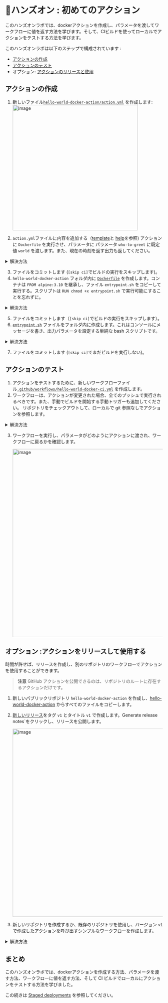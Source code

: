 # 🔨ハンズオン : 初めてのアクション

このハンズオンラボでは、dockerアクションを作成し、パラメータを渡してワークフローに値を返す方法を学びます。そして、CIビルドを使ってローカルでアクションをテストする方法を学びます。

このハンズオンラボは以下のステップで構成されています :
 - [アクションの作成](#アクションの作成)
 - [アクションのテスト](#testing-the-action)
 - オプション: [アクションのリリースと使用](#オプション-アクションをリリースして使用する)

## アクションの作成

1. 新しいファイル[`hello-world-docker-action/action.yml`](/../../new/main?filename=hello-world-docker-action%2Faction.yml) を作成します:  
    <img width="400" alt="image" src="https://user-images.githubusercontent.com/5276337/174234628-14f58066-3188-42a6-9204-99c577558c08.png">

2. `action.yml`ファイルに内容を追加する（[template](https://github.com/actions/hello-world-docker-action)と
  [help](https://github.com/actions/hello-world-docker-action)を参照) アクションに `Dockerfile` を実行させ、パラメータに
  パラメータ `who-to-greet` に既定値 `world` を渡します。また、現在の時刻を返す出力も返してください。

<details>
  <summary>解決方法</summary>

```YAML
name: 'Hello World Docker Action'
description: 'Say hello to a user or the world.'
inputs:
  who-to-greet:
    description: 'Who to greet'
    required: true
    default: 'world'
outputs:
  time:
    description: 'The time we said hello.'
runs:
  using: 'docker'
  image: 'Dockerfile'
  args:
    - ${{ inputs.who-to-greet }}
```

</details>


3. ファイルをコミットします (`[skip ci]`でビルドの実行をスキップします)。
4. `hello-world-docker-action` フォルダ内に [`Dockerfile`](/../../new/main?filename=hello-world-docker-action%2FDockerfile) を作成します。コンテナは `FROM alpine:3.10` を継承し、ファイル `entrypoint.sh` をコピーして実行する。スクリプトは `RUN chmod +x entrypoint.sh` で実行可能にすることを忘れずに。

<details>
  <summary>解決方法</summary>

```dockerfile
FROM alpine:3.10

COPY entrypoint.sh /entrypoint.sh

RUN chmod +x entrypoint.sh

ENTRYPOINT ["/entrypoint.sh"]
```

</details>

5. ファイルをコミットします（`[skip ci]`でビルドの実行をスキップします）。  
6. [`entrypoint.sh`](/../../new/main?filename=hello-world-docker-action%2Fentrypoint.sh) ファイルをフォルダ内に作成します。これはコンソールにメッセージを書き、出力パラメータを設定する単純な bash スクリプトです。

<details>
  <summary>解決方法</summary>

```dockerfile
#!/bin/sh -l

echo "hello $1"

echo "time=$(date)" >> $GITHUB_OUTPUT
```

</details>

7. ファイルをコミットします (`[skip ci]`でまだビルドを実行しない)。

## アクションのテスト

1. アクションをテストするために、新しいワークフローファイル[`.github/workflows/hello-world-docker-ci.yml`](/../../new/main?filename=.github%2Fworkflows%2Fhello-world-docker-ci.yml&workflow_template=blank) を作成します。
2. ワークフローは、アクションが変更された場合、全てのプッシュで実行されるべきです。また、手動でビルドを開始する手動トリガーも追加してください。
   リポジトリをチェックアウトして、ローカルで git 参照なしでアクションを参照します。

<details>
  <summary>解決方法</summary>

```YAML
name: CI Build for Docker Action
on:
  push:
    branches: [ main ]
    paths: [ hello-world-docker-action/** ]
  workflow_dispatch:

jobs:
  test-action:
    runs-on: ubuntu-latest
    steps:
      - name: Checkout
        uses: actions/checkout@v3.3.0

      - name: Run my own container action
        id: hello-action
        uses: ./hello-world-docker-action
        with:
          who-to-greet: '@wulfland'

      - name: Output time set in the container
        run: echo "The time was ${{ steps.hello-action.outputs.time }} when the action said hello"

```

</details>

3. ワークフローを実行し、パラメータがどのようにアクションに渡され、ワークフローに戻るかを確認します。

    <img width="600" alt="image" src="https://user-images.githubusercontent.com/5276337/174239255-262a8014-4b66-40df-aa17-6f043f948342.png">

## オプション :アクションをリリースして使用する

時間が許せば、リリースを作成し、別のリポジトリのワークフローでアクションを使用することができます。

> **注意**
> GitHub アクションを公開できるのは、リポジトリのルートに存在するアクションだけです。

1. 新しいパブリックリポジトリ `hello-world-docker-action` を作成し、[hello-world-docker-action](../hello-world-docker-action) からすべてのファイルをコピーします。

2. [新しいリリース](/../..releases/new)をタグ `v1` とタイトル `v1` で作成します。Generate release notes`をクリックし、リリースを公開します。

    <img width="600" alt="image" src="https://user-images.githubusercontent.com/5276337/174241482-6d3d0c34-9d55-4e3d-86fa-8ac28055cea8.png">

3. 新しいリポジトリを作成するか、既存のリポジトリを使用し、バージョン `v1` で作成したアクションを呼び出すシンプルなワークフローを作成します。

<details>
  <summary>解決方法</summary>

```YAML
name: Test
on: [workflow_dispatch]

jobs:
  test-action:
    runs-on: ubuntu-latest
    steps:
      - name: Say hello
        uses: <your-github-username>/hello-world-docker-action@v1
        with:
          who-to-greet: '@octocat'
```

</details>

## まとめ

このハンズオンラボでは、dockerアクションを作成する方法、パラメータを渡す方法、ワークフローに値を返す方法、そして CI ビルドでローカルにアクションをテストする方法を学びました。

この続きは [Staged deployments](03-Staged-deployments.md) を参照してください。
